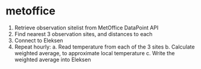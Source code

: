 # metoffice

1. Retrieve observation sitelist from MetOffice DataPoint API
2. Find nearest 3 observation sites, and distances to each
3. Connect to Eleksen
4. Repeat hourly:
    a. Read temperature from each of the 3 sites
    b. Calculate weighted average, to approximate local temperature
    c. Write the weighted average into Eleksen
    
